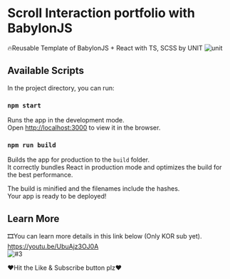 # Scroll Interaction portfolio with BabylonJS
🔥Reusable Template of BabylonJS + React with TS, SCSS by UNIT
![unit](https://github.com/UN1TOne/BabylonReactReusableTemplate/assets/154226870/246acce2-c865-40bc-bafa-adbff967d686)

## Available Scripts

In the project directory, you can run:

### `npm start`

Runs the app in the development mode.\
Open [http://localhost:3000](http://localhost:3000) to view it in the browser.

### `npm run build`

Builds the app for production to the `build` folder.\
It correctly bundles React in production mode and optimizes the build for the best performance.

The build is minified and the filenames include the hashes.\
Your app is ready to be deployed!

## Learn More

🎞You can learn more details in this link below (Only KOR sub yet).\
https://youtu.be/UbuAjz3OJ0A  \
![#3](https://github.com/UN1TOne/BabylonReactReusableTemplate/assets/154226870/8e5a219a-b8fb-4716-8575-56f2bf7a0d02)

❤Hit the Like & Subscribe button plz❤  

